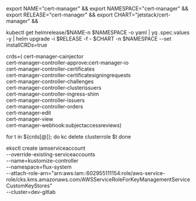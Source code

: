 export NAME="cert-manager" &&
export NAMESPACE="cert-manager" &&
export RELEASE="cert-manager" && 
export CHART="jetstack/cert-manager" &&

kubectl get helmrelease/$NAME-n $NAMESPACE -o yaml | yq .spec.values -y | helm upgrade -i $RELEASE -f - $CHART -n $NAMESPACE --set installCRDs=true


crds=(
cert-manager-cainjector                                                 
cert-manager-controller-approve:cert-manager-io                         
cert-manager-controller-certificates                                    
cert-manager-controller-certificatesigningrequests                      
cert-manager-controller-challenges                                      
cert-manager-controller-clusterissuers                                  
cert-manager-controller-ingress-shim                                    
cert-manager-controller-issuers                                         
cert-manager-controller-orders                                          
cert-manager-edit                                                       
cert-manager-view                                                       
cert-manager-webhook:subjectaccessreviews)

for t in ${crds[@]}; do
  kc delete clusterrole $t
done


eksctl create iamserviceaccount \
--override-existing-serviceaccounts \
--name=kustomize-controller \
--namespace=flux-system \
--attach-role-arn="arn:aws:iam::602955111154:role/aws-service-role/cks.kms.amazonaws.com/AWSServiceRoleForKeyManagementServiceCustomKeyStores" \
--cluster=dev-gitlab
